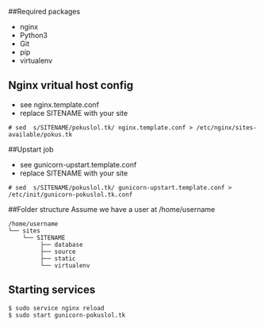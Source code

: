##Required packages
* nginx
* Python3
* Git
* pip
* virtualenv

## Nginx vritual host config

* see nginx.template.conf
* replace SITENAME with your site 
```
# sed  s/SITENAME/pokuslol.tk/ nginx.template.conf > /etc/nginx/sites-available/pokus.tk
```

##Upstart job
* see gunicorn-upstart.template.conf
* replace SITENAME with your site
```
# sed  s/SITENAME/pokuslol.tk/ gunicorn-upstart.template.conf > /etc/init/gunicorn-pokuslol.tk.conf
```
##Folder structure
Assume we have a user at /home/username

	/home/username
	└── sites
    	└── SITENAME
        	 ├── database
        	 ├── source
        	 ├── static
         	 └── virtualenv

## Starting services
```
$ sudo service nginx reload
$ sudo start gunicorn-pokuslol.tk
```    
